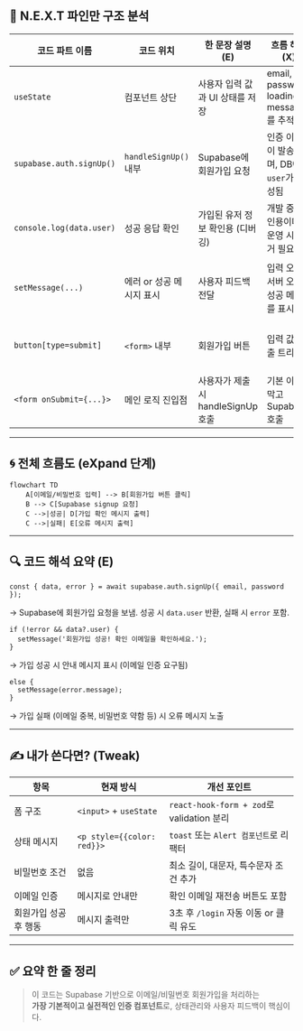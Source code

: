 
## 🧠 N.E.X.T 파인만 구조 분석

|코드 파트 이름|코드 위치|한 문장 설명 (E)|흐름 해석 (X)|내가 쓴다면 (T)|
|---|---|---|---|---|
|`useState`|컴포넌트 상단|사용자 입력 값과 UI 상태를 저장|email, password, loading, message를 추적|`react-hook-form` + `zod`로 구조화|
|`supabase.auth.signUp()`|`handleSignUp()` 내부|Supabase에 회원가입 요청|인증 이메일이 발송되며, DB에는 `user`가 생성됨|회원가입 후 자동 로그인 or 대기 메시지 UI 추가|
|`console.log(data.user)`|성공 응답 확인|가입된 유저 정보 확인용 (디버깅)|개발 중 확인용이며, 운영 시 제거 필요|로그 대신 toast, 추적 ID 등 도입|
|`setMessage(...)`|에러 or 성공 메시지 표시|사용자 피드백 전달|입력 오류, 서버 오류, 성공 메시지를 표시함|`react-toastify` 등 UI 피드백 도구 활용|
|`button[type=submit]`|`<form>` 내부|회원가입 버튼|입력 값 제출 트리거|loading 시 spinner icon 추가|
|`<form onSubmit={...}>`|메인 로직 진입점|사용자가 제출 시 handleSignUp 호출|기본 이벤트 막고 Supabase 호출|`onBlur` + 실시간 validation도 추가|

---

## 🌀 전체 흐름도 (eXpand 단계)

```mermaid
flowchart TD
    A[이메일/비밀번호 입력] --> B[회원가입 버튼 클릭]
    B --> C[Supabase signup 요청]
    C -->|성공| D[가입 확인 메시지 출력]
    C -->|실패| E[오류 메시지 출력]
```

---

## 🔍 코드 해석 요약 (E)

```tsx
const { data, error } = await supabase.auth.signUp({ email, password });
```

→ Supabase에 회원가입 요청을 보냄. 성공 시 `data.user` 반환, 실패 시 `error` 포함.

```tsx
if (!error && data?.user) {
  setMessage('회원가입 성공! 확인 이메일을 확인하세요.');
}
```

→ 가입 성공 시 안내 메시지 표시 (이메일 인증 요구됨)

```tsx
else {
  setMessage(error.message);
}
```

→ 가입 실패 (이메일 중복, 비밀번호 약함 등) 시 오류 메시지 노출

---

## ✍️ 내가 쓴다면? (Tweak)

|항목|현재 방식|개선 포인트|
|---|---|---|
|폼 구조|`<input>` + `useState`|`react-hook-form + zod`로 validation 분리|
|상태 메시지|`<p style={{color: red}}>`|`toast` 또는 `Alert 컴포넌트`로 리팩터|
|비밀번호 조건|없음|최소 길이, 대문자, 특수문자 조건 추가|
|이메일 인증|메시지로 안내만|확인 이메일 재전송 버튼도 포함|
|회원가입 성공 후 행동|메시지 출력만|3초 후 `/login` 자동 이동 or 클릭 유도|

---

## ✅ 요약 한 줄 정리

> 이 코드는 Supabase 기반으로 이메일/비밀번호 회원가입을 처리하는  
> **가장 기본적이고 실전적인 인증 컴포넌트**로, 상태관리와 사용자 피드백이 핵심이다.

